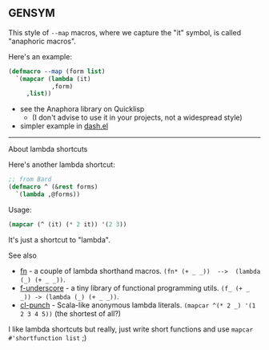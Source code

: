 
## GENSYM

This style of `--map` macros, where we capture the "it" symbol, is
called "anaphoric macros".

Here's an example:

~~~lisp
(defmacro --map (form list)
  `(mapcar (lambda (it)
            ,form)
     ,list))
~~~

- see the Anaphora library on Quicklisp
  - (I don't advise to use it in your projects, not a widespread style)
- simpler example in [dash.el](https://github.com/magnars/dash.el)

---

About lambda shortcuts

Here's another lambda shortcut:

~~~lisp
;; from Bard
(defmacro ^ (&rest forms)
  `(lambda ,@forms))
~~~

Usage:

~~~lisp
(mapcar (^ (it) (* 2 it)) '(2 3))
~~~

It's just a shortcut to "lambda".

See also

* [fn](https://github.com/cbaggers/fn) - a couple of lambda shorthand macros. `(fn* (+ _ _))  -->  (lambda (_) (+ _ _))`.
* [f-underscore](https://gitlab.common-lisp.net/bpm/f-underscore) - a tiny library of functional programming utils. `(f_ (+ _ _)) -> (lambda (_) (+ _ _))`.
* [cl-punch](https://github.com/windymelt/cl-punch/) - Scala-like anonymous lambda literals. `(mapcar ^(* 2 _) '(1 2 3 4 5))` (the shortest of all?)

I like lambda shortcuts but really, just write short functions and use `mapcar #'shortfunction list` ;)
